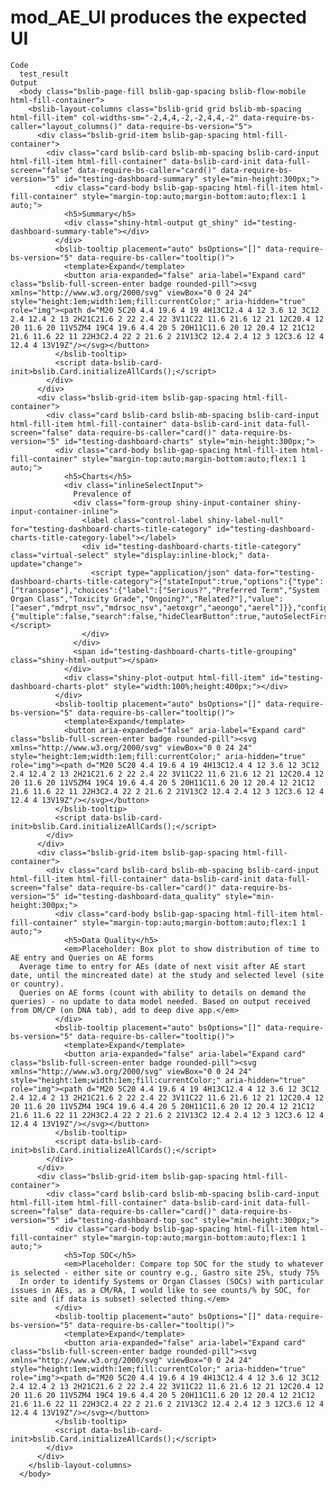 # mod_AE_UI produces the expected UI

    Code
      test_result
    Output
      <body class="bslib-page-fill bslib-gap-spacing bslib-flow-mobile html-fill-container">
        <bslib-layout-columns class="bslib-grid grid bslib-mb-spacing html-fill-item" col-widths-sm="-2,4,4,-2,-2,4,4,-2" data-require-bs-caller="layout_columns()" data-require-bs-version="5">
          <div class="bslib-grid-item bslib-gap-spacing html-fill-container">
            <div class="card bslib-card bslib-mb-spacing bslib-card-input html-fill-item html-fill-container" data-bslib-card-init data-full-screen="false" data-require-bs-caller="card()" data-require-bs-version="5" id="testing-dashboard-summary" style="min-height:300px;">
              <div class="card-body bslib-gap-spacing html-fill-item html-fill-container" style="margin-top:auto;margin-bottom:auto;flex:1 1 auto;">
                <h5>Summary</h5>
                <div class="shiny-html-output gt_shiny" id="testing-dashboard-summary-table"></div>
              </div>
              <bslib-tooltip placement="auto" bsOptions="[]" data-require-bs-version="5" data-require-bs-caller="tooltip()">
                <template>Expand</template>
                <button aria-expanded="false" aria-label="Expand card" class="bslib-full-screen-enter badge rounded-pill"><svg xmlns="http://www.w3.org/2000/svg" viewBox="0 0 24 24" style="height:1em;width:1em;fill:currentColor;" aria-hidden="true" role="img"><path d="M20 5C20 4.4 19.6 4 19 4H13C12.4 4 12 3.6 12 3C12 2.4 12.4 2 13 2H21C21.6 2 22 2.4 22 3V11C22 11.6 21.6 12 21 12C20.4 12 20 11.6 20 11V5ZM4 19C4 19.6 4.4 20 5 20H11C11.6 20 12 20.4 12 21C12 21.6 11.6 22 11 22H3C2.4 22 2 21.6 2 21V13C2 12.4 2.4 12 3 12C3.6 12 4 12.4 4 13V19Z"/></svg></button>
              </bslib-tooltip>
              <script data-bslib-card-init>bslib.Card.initializeAllCards();</script>
            </div>
          </div>
          <div class="bslib-grid-item bslib-gap-spacing html-fill-container">
            <div class="card bslib-card bslib-mb-spacing bslib-card-input html-fill-item html-fill-container" data-bslib-card-init data-full-screen="false" data-require-bs-caller="card()" data-require-bs-version="5" id="testing-dashboard-charts" style="min-height:300px;">
              <div class="card-body bslib-gap-spacing html-fill-item html-fill-container" style="margin-top:auto;margin-bottom:auto;flex:1 1 auto;">
                <h5>Charts</h5>
                <div class="inlineSelectInput">
                  Prevalence of 
                  <div class="form-group shiny-input-container shiny-input-container-inline">
                    <label class="control-label shiny-label-null" for="testing-dashboard-charts-title-category" id="testing-dashboard-charts-title-category-label"></label>
                    <div id="testing-dashboard-charts-title-category" class="virtual-select" style="display:inline-block;" data-update="change">
                      <script type="application/json" data-for="testing-dashboard-charts-title-category">{"stateInput":true,"options":{"type":["transpose"],"choices":{"label":["Serious?","Preferred Term","System Organ Class","Toxicity Grade","Ongoing?","Related?"],"value":["aeser","mdrpt_nsv","mdrsoc_nsv","aetoxgr","aeongo","aerel"]}},"config":{"multiple":false,"search":false,"hideClearButton":true,"autoSelectFirstOption":true,"showSelectedOptionsFirst":false,"showValueAsTags":false,"optionsCount":10,"noOfDisplayValues":50,"allowNewOption":false,"disableSelectAll":true,"disableOptionGroupCheckbox":true,"disabled":false}}</script>
                    </div>
                  </div>
                  <span id="testing-dashboard-charts-title-grouping" class="shiny-html-output"></span>
                </div>
                <div class="shiny-plot-output html-fill-item" id="testing-dashboard-charts-plot" style="width:100%;height:400px;"></div>
              </div>
              <bslib-tooltip placement="auto" bsOptions="[]" data-require-bs-version="5" data-require-bs-caller="tooltip()">
                <template>Expand</template>
                <button aria-expanded="false" aria-label="Expand card" class="bslib-full-screen-enter badge rounded-pill"><svg xmlns="http://www.w3.org/2000/svg" viewBox="0 0 24 24" style="height:1em;width:1em;fill:currentColor;" aria-hidden="true" role="img"><path d="M20 5C20 4.4 19.6 4 19 4H13C12.4 4 12 3.6 12 3C12 2.4 12.4 2 13 2H21C21.6 2 22 2.4 22 3V11C22 11.6 21.6 12 21 12C20.4 12 20 11.6 20 11V5ZM4 19C4 19.6 4.4 20 5 20H11C11.6 20 12 20.4 12 21C12 21.6 11.6 22 11 22H3C2.4 22 2 21.6 2 21V13C2 12.4 2.4 12 3 12C3.6 12 4 12.4 4 13V19Z"/></svg></button>
              </bslib-tooltip>
              <script data-bslib-card-init>bslib.Card.initializeAllCards();</script>
            </div>
          </div>
          <div class="bslib-grid-item bslib-gap-spacing html-fill-container">
            <div class="card bslib-card bslib-mb-spacing bslib-card-input html-fill-item html-fill-container" data-bslib-card-init data-full-screen="false" data-require-bs-caller="card()" data-require-bs-version="5" id="testing-dashboard-data_quality" style="min-height:300px;">
              <div class="card-body bslib-gap-spacing html-fill-item html-fill-container" style="margin-top:auto;margin-bottom:auto;flex:1 1 auto;">
                <h5>Data Quality</h5>
                <em>Placeholder: Box plot to show distribution of time to AE entry and Queries on AE forms
      Average time to entry for AEs (date of next visit after AE start date, until the mincreated date) at the study and selected level (site or country).
      Queries on AE forms (count with ability to details on demand the queries) - no update to data model needed. Based on output received from DM/CP (on DNA tab), add to deep dive app.</em>
              </div>
              <bslib-tooltip placement="auto" bsOptions="[]" data-require-bs-version="5" data-require-bs-caller="tooltip()">
                <template>Expand</template>
                <button aria-expanded="false" aria-label="Expand card" class="bslib-full-screen-enter badge rounded-pill"><svg xmlns="http://www.w3.org/2000/svg" viewBox="0 0 24 24" style="height:1em;width:1em;fill:currentColor;" aria-hidden="true" role="img"><path d="M20 5C20 4.4 19.6 4 19 4H13C12.4 4 12 3.6 12 3C12 2.4 12.4 2 13 2H21C21.6 2 22 2.4 22 3V11C22 11.6 21.6 12 21 12C20.4 12 20 11.6 20 11V5ZM4 19C4 19.6 4.4 20 5 20H11C11.6 20 12 20.4 12 21C12 21.6 11.6 22 11 22H3C2.4 22 2 21.6 2 21V13C2 12.4 2.4 12 3 12C3.6 12 4 12.4 4 13V19Z"/></svg></button>
              </bslib-tooltip>
              <script data-bslib-card-init>bslib.Card.initializeAllCards();</script>
            </div>
          </div>
          <div class="bslib-grid-item bslib-gap-spacing html-fill-container">
            <div class="card bslib-card bslib-mb-spacing bslib-card-input html-fill-item html-fill-container" data-bslib-card-init data-full-screen="false" data-require-bs-caller="card()" data-require-bs-version="5" id="testing-dashboard-top_soc" style="min-height:300px;">
              <div class="card-body bslib-gap-spacing html-fill-item html-fill-container" style="margin-top:auto;margin-bottom:auto;flex:1 1 auto;">
                <h5>Top SOC</h5>
                <em>Placeholder: Compare top SOC for the study to whatever is selected - either site or country e.g., Gastro site 25%, study 75%
      In order to identify Systems or Organ Classes (SOCs) with particular issues in AEs, as a CM/RA, I would like to see counts/% by SOC, for site and (if data is subset) selected thing.</em>
              </div>
              <bslib-tooltip placement="auto" bsOptions="[]" data-require-bs-version="5" data-require-bs-caller="tooltip()">
                <template>Expand</template>
                <button aria-expanded="false" aria-label="Expand card" class="bslib-full-screen-enter badge rounded-pill"><svg xmlns="http://www.w3.org/2000/svg" viewBox="0 0 24 24" style="height:1em;width:1em;fill:currentColor;" aria-hidden="true" role="img"><path d="M20 5C20 4.4 19.6 4 19 4H13C12.4 4 12 3.6 12 3C12 2.4 12.4 2 13 2H21C21.6 2 22 2.4 22 3V11C22 11.6 21.6 12 21 12C20.4 12 20 11.6 20 11V5ZM4 19C4 19.6 4.4 20 5 20H11C11.6 20 12 20.4 12 21C12 21.6 11.6 22 11 22H3C2.4 22 2 21.6 2 21V13C2 12.4 2.4 12 3 12C3.6 12 4 12.4 4 13V19Z"/></svg></button>
              </bslib-tooltip>
              <script data-bslib-card-init>bslib.Card.initializeAllCards();</script>
            </div>
          </div>
        </bslib-layout-columns>
      </body>

